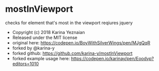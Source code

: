 # mostInViewport
checks for element that's most in the viewport
reqiures jquery

* Copyright (c) 2018 Karina Yeznaian
* Released under the MIT license
* original here: https://codepen.io/BoyWithSilverWings/pen/MJgQqR
* forked by @karina-y
* forked github: https://github.com/karina-y/mostInViewport
* forked example usage here: https://codepen.io/karinay/pen/Eoodvp?editors=1010
